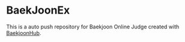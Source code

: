 # BaekJoonEx
This is a auto push repository for Baekjoon Online Judge created with [BaekjoonHub](https://github.com/BaekjoonHub/BaekjoonHub).
